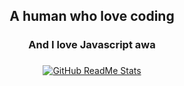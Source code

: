 <h2 align="center"> A human who love coding 
<h3 align="center">And I love Javascript awa</h3>
<h3 align="center"></h3>
<h4 align="center"></h4>
<div align="center">
<p>
  <a href=https://github.com/hello1234316">
  <img src="https://github-readme-stats.vercel.app/api?username=Code-Oto&show_icons=true&theme=react" alt="GitHub ReadMe Stats">
  </a>
</p>
</div>
